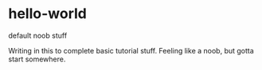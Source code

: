 # hello-world
default noob stuff

Writing in this to complete basic tutorial stuff.
Feeling like a noob, but gotta start somewhere.
